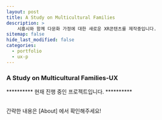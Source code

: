 ```yaml
---
layout: post
title: A Study on Multicultural Families
description: >
    시흥시와 함께 다문화 가정에 대한 새로운 XR콘텐츠를 제작중입니다.
sitemap: false
hide_last_modified: false
categories:
  - portfolio
  - ux-p
---
```


### A Study on Multicultural Families-UX

********** 현재 진행 중인 프로젝트입니다. **********

  <br>
간략한 내용은 [About] 에서 확인해주세요!

[About]: /about/#my-project


